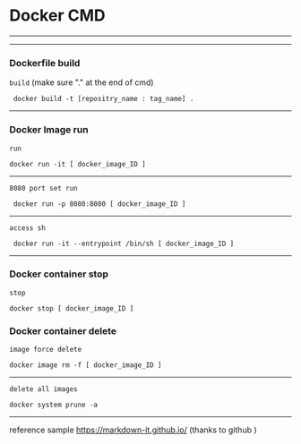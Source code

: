 # Docker CMD
---
---
### Dockerfile build

`build` (make sure "." at the end of cmd)

     docker build -t [repositry_name : tag_name] .
     
---     

### Docker Image run

`run`     
     
    docker run -it [ docker_image_ID ]
---
`8080 port set run`     
     
     docker run -p 8080:8080 [ docker_image_ID ]
---
`access sh`     
     
     docker run -it --entrypoint /bin/sh [ docker_image_ID ]
---  
   
### Docker container stop
`stop`

    docker stop [ docker_image_ID ]

### Docker container delete
`image force delete`

    docker image rm -f [ docker_image_ID ]
---
`delete all images`

    docker system prune -a 
---
reference sample https://markdown-it.github.io/  (thanks to github )